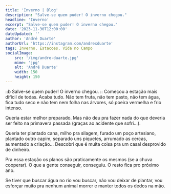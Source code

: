 ```yaml
---
title: 'Inverno | Blog'
description: "Salve-se quem puder! O inverno chegou."
headline: 'Inverno'
excerpt: "Salve-se quem puder! O inverno chegou."
date: '2023-11-30T12:00:00'
dateUpdated: ''
author: 'André Duarte'
authorUrl: 'https://instagram.com/andrexduarte'
tags: Inverno, Estacoes, Vida no Campo
socialImage:
    src: '/img/andre-duarte.jpg'
    mime: 'jpg'
    alt: 'André Duarte'
    width: 150
    height: 150
---
```


::b
Salve-se quem puder! O inverno chegou.
::
Começou a estação mais difícil de todas. Acaba tudo. Não tem fruta, não tem pasto, não tem água, fica tudo seco e não tem nem folha nas árvores, só poeira vermelha e frio intenso.

Queria estar melhor preparado. Mas não deu pra fazer nada do que deveria ser feito na primavera passada (graças ao acidente que sofri…).

Queria ter plantado cana, milho pra silagem, furado um poço artesiano, plantado outro capim, separado uns piquetes, arrumado as cercas, aumentado a criação… Descobri que é muita coisa pra um casal desprovido de dinheiro.

Pra essa estação os planos são praticamente os mesmos (se a chuva cooperar). O que a gente conseguir, conseguiu. O resto fica pro próximo ano.

Se tiver que buscar água no rio vou buscar, não vou deixar de plantar, vou esforçar muito pra nenhum animal morrer e manter todos os dedos na mão.